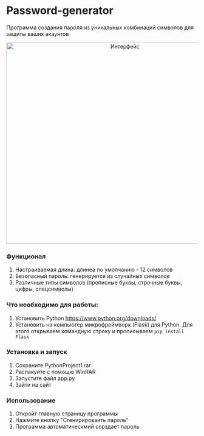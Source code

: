 # Password-generator
Программа создания пароля из уникальных комбинаций символов для защиты ваших акаунтов
  
<div align="center"> <img width="609" height="530" alt="Интерфейс" src="https://github.com/user-attachments/assets/a070a7dd-88a6-41b6-a4cc-122b0711a4e8" /> </div> 

### Функционал
1. Настраиваемая длина: длинеа по умолчанию - 12 символов
2. Безопасный пароль: генерируется из случайных символов
3. Различные типы символов (прописные буквы, строчные буквы, цифры, спецсимволы)

### Что необходимо для работы: 
1. Установить Python https://www.python.org/downloads/
2. Установить на компьютер микрофреймворк (Flask) для Python. Для этого открываем командную строку и прописываем ```pip install Flask```

### Установка и запуск
1. Сохраните PythonProject1.rar
2. Распакуйте с помощю WinRAR
3. Запустите файл app.py
4. Зайти на сайт

### Использование
1. Откройт главную страницу программы
2. Нажмите кнопку "Сгенирироваить пароль"
3. Программа автоматическмий сорздает пароль
